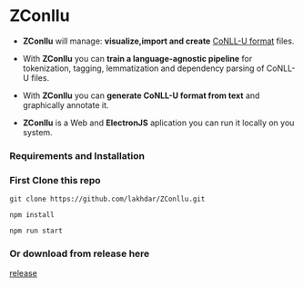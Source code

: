 # ZConllu
* **ZConllu** will manage: **visualize,import and create** [CoNLL-U format](http://universaldependencies.org/format.html) files.
* With **ZConllu** you can **train a language-agnostic pipeline** for tokenization, tagging, lemmatization and
dependency parsing of CoNLL-U files.
* With **ZConllu** you can **generate CoNLL-U format from text** and graphically annotate it. 

* **ZConllu** is a Web and **ElectronJS** aplication you can run it locally on you system. 
 
### Requirements and Installation

### First Clone this repo

```
git clone https://github.com/lakhdar/ZConllu.git

npm install 

npm run start 
```
### Or download from release here
[release](https://github.com/lakhdar/ZConllu/releases) 